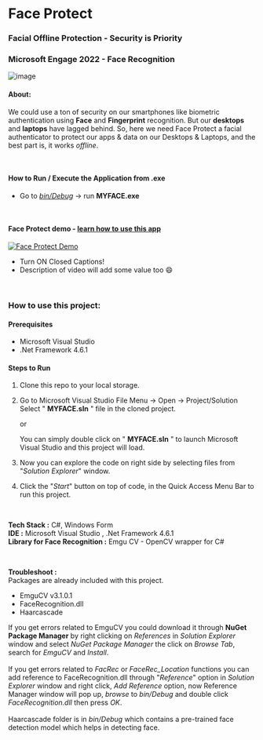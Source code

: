 # Face Protect
### Facial Offline Protection - Security is Priority

### Microsoft Engage 2022 - Face Recognition

![image](https://drive.google.com/uc?export=view&id=1S1bqQV0677aF6qEKHaJng398D4TD1m25)


#### About:
We could use a ton of security on our smartphones like biometric authentication using **Face** and **Fingerprint** recognition.
But our **desktops** and **laptops** have lagged behind. So, here we
need Face Protect a facial authenticator to protect our apps & data on our Desktops & Laptops, and the best part is, it works *offline*.

<br/>


#### How to Run / Execute the Application from .exe
- Go to [*bin/Debug*](https://github.com/code4Y/Face_Protect/tree/main/bin/Debug) -> run **MYFACE.exe** 

<br/>

#### Face Protect demo - [learn how to use this app](https://www.youtube.com/watch?v=lmMq4UMkEc8)   

[![Face Protect Demo](https://img.youtube.com/vi/lmMq4UMkEc8/0.jpg)](https://www.youtube.com/watch?v=lmMq4UMkEc8)  

- Turn ON Closed Captions!   
- Description of video will add some value too 😄  
   
<br/>



### How to use this project:

#### Prerequisites
- Microsoft Visual Studio
- .Net Framework 4.6.1

#### Steps to Run
1. Clone this repo to your local storage.
2. Go to Microsoft Visual Studio
   File Menu -> Open -> Project/Solution
   Select " **MYFACE.sln** " file in the cloned project.

   or

   You can simply double click on " **MYFACE.sln** " to launch Microsoft Visual Studio and this project will load.
3. Now you can explore the code on right side by selecting files from "*Solution Explorer*" window.
4. Click the "*Start*" button on top of code, in the Quick Access Menu Bar to run this project.

<br/>


**Tech Stack :** C#, Windows Form  
**IDE :** Microsoft Visual Studio , .Net Framework 4.6.1  
**Library for Face Recognition :** Emgu CV - OpenCV wrapper for C#  

<br/>

**Troubleshoot :**  
Packages are already included with this project.  
- EmguCV v3.1.0.1  
- FaceRecognition.dll  
- Haarcascade 

If you get errors related to EmguCV you could download it through **NuGet Package Manager** by right clicking on 
*References* in *Solution Explorer* window and select *NuGet Package Manager* the click on *Browse Tab*, search for *EmguCV* and *Install*.   
<br/>
If you get errors related to *FacRec* or *FaceRec_Location* functions you can add reference to FaceRecognition.dll through "*Reference*" option in *Solution Explorer* window and right click, *Add Reference* option, now Reference Manager window will pop up, *browse* to *bin/Debug* and double click *FaceRecognition.dll* then press *OK*.  
<br/>
Haarcascade folder is in *bin/Debug* which contains a pre-trained face detection model which helps in detecting face.   
